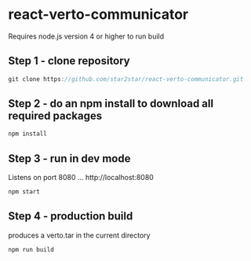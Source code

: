 react-verto-communicator
========================

Requires node.js version 4 or higher to run build

Step 1 - clone repository
-------------------------

```javascript
git clone https://github.com/star2star/react-verto-communicator.git

```

Step 2 - do an npm install to download all required packages
------------------------------------------------------------

```javascript
npm install
```

Step 3 - run in dev mode
------------------------

Listens on port 8080 ... http://localhost:8080

```javascript
npm start  
```

Step 4 - production build
-------------------------

produces a verto.tar in the current directory

```javascript
npm run build   
```
